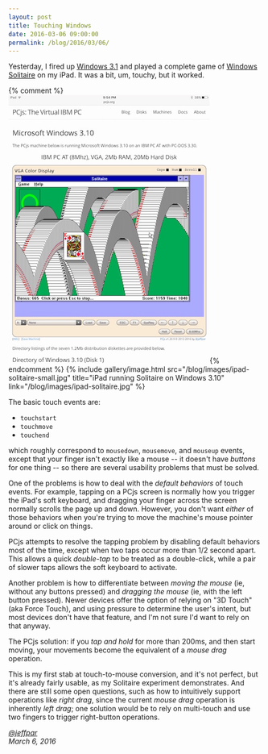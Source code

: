 ```yaml
---
layout: post
title: Touching Windows
date: 2016-03-06 09:00:00
permalink: /blog/2016/03/06/
---
```


Yesterday, I fired up [Windows 3.1](/software/pcx86/sys/windows/3.10/) and played a complete game of
[Windows Solitaire](https://en.wikipedia.org/wiki/Microsoft_Solitaire) on my iPad.  It was a bit, um, touchy,
but it worked.

{% comment %}[<img src="/blog/images/ipad-solitaire-small.jpg" alt="Windows Solitaire on iPad"/>](/blog/images/ipad-solitaire.jpg){% endcomment %}
{% include gallery/image.html src="/blog/images/ipad-solitaire-small.jpg" title="iPad running Solitaire on Windows 3.10" link="/blog/images/ipad-solitaire.jpg" %}

The basic touch events are:

 - `touchstart`
 - `touchmove`
 - `touchend`

which roughly correspond to `mousedown`, `mousemove`, and `mouseup` events, except that your finger isn't
exactly like a mouse -- it doesn't have *buttons* for one thing -- so there are several usability problems
that must be solved.

One of the problems is how to deal with the *default behaviors* of touch events.  For example, tapping on a
PCjs screen is normally how you trigger the iPad's soft keyboard, and dragging your finger across the screen
normally scrolls the page up and down.  However, you don't want *either* of those behaviors when you're
trying to move the machine's mouse pointer around or click on things.

PCjs attempts to resolve the tapping problem by disabling default behaviors most of the time, except when
two taps occur more than 1/2 second apart.  This allows a quick *double-tap* to be treated as a double-click,
while a pair of slower taps allows the soft keyboard to activate.

Another problem is how to differentiate between *moving the mouse* (ie, without any buttons pressed) and
*dragging the mouse* (ie, with the left button pressed).  Newer devices offer the option of relying on "3D Touch"
(aka Force Touch), and using pressure to determine the user's intent, but most devices don't have that feature,
and I'm not sure I'd want to rely on that anyway.

The PCjs solution: if you *tap and hold* for more than 200ms, and then start moving, your movements become the
equivalent of a *mouse drag* operation.

This is my first stab at touch-to-mouse conversion, and it's not perfect, but it's already fairly usable,
as my Solitaire experiment demonstrates.  And there are still some open questions, such as how to intuitively
support operations like *right drag*, since the current *mouse drag* operation is inherently *left drag*;
one solution would be to rely on multi-touch and use two fingers to trigger right-button operations.

*[@jeffpar](https://jeffpar.com)*  
*March 6, 2016*
